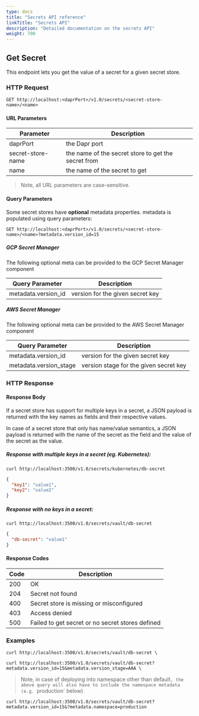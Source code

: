 ```yaml
---
type: docs
title: "Secrets API reference"
linkTitle: "Secrets API"
description: "Detailed documentation on the secrets API"
weight: 700
---
```


## Get Secret

This endpoint lets you get the value of a secret for a given secret store.

### HTTP Request

```
GET http://localhost:<daprPort>/v1.0/secrets/<secret-store-name>/<name>
```

#### URL Parameters

Parameter | Description
--------- | -----------
daprPort | the Dapr port
secret-store-name | the name of the secret store to get the secret from
name | the name of the secret to get

> Note, all URL parameters are case-sensitive.

#### Query Parameters

Some secret stores have **optional** metadata properties. metadata is populated using query parameters:

```
GET http://localhost:<daprPort>/v1.0/secrets/<secret-store-name>/<name>?metadata.version_id=15
```

##### GCP Secret Manager
The following optional meta can be provided to the GCP Secret Manager component

Query Parameter | Description
--------- | -----------
metadata.version_id | version for the given secret key

##### AWS Secret Manager
The following optional meta can be provided to the AWS Secret Manager component

Query Parameter | Description
--------- | -----------
metadata.version_id | version for the given secret key
metadata.version_stage | version stage for the given secret key

### HTTP Response

#### Response Body

If a secret store has support for multiple keys in a secret, a JSON payload is returned with the key names as fields and their respective values.

In case of a secret store that only has name/value semantics, a JSON payload is returned with the name of the secret as the field and the value of the secret as the value.

##### Response with multiple keys in a secret (eg. Kubernetes): 

```shell
curl http://localhost:3500/v1.0/secrets/kubernetes/db-secret
```

```json
{
  "key1": "value1",
  "key2": "value2"
}
```

##### Response with no keys in a secret:

```shell
curl http://localhost:3500/v1.0/secrets/vault/db-secret
```

```json
{
  "db-secret": "value1"
}
```

#### Response Codes

Code | Description
---- | -----------
200  | OK
204  | Secret not found
400  | Secret store is missing or misconfigured
403  | Access denied
500  | Failed to get secret or no secret stores defined

### Examples

```shell
curl http://localhost:3500/v1.0/secrets/vault/db-secret \
```

```shell
curl http://localhost:3500/v1.0/secrets/vault/db-secret?metadata.version_id=15&metadata.version_stage=AAA \
```

> Note, in case of deploying into namespace other than  default`, the above query will also have to include the namespace metadata (e.g. `production` below)

```shell
curl http://localhost:3500/v1.0/secrets/vault/db-secret?metadata.version_id=15&?metadata.namespace=production
```
